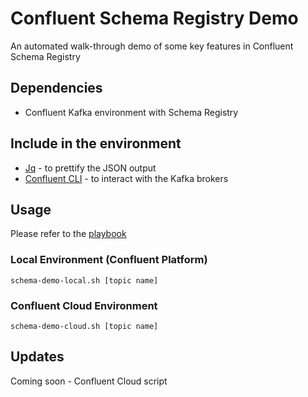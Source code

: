 # Confluent Schema Registry Demo
An automated walk-through demo of some key features in Confluent Schema Registry

## Dependencies
- Confluent Kafka environment with Schema Registry

## Include in the environment
- [Jq](https://stedolan.github.io/jq/) - to prettify the JSON output
- [Confluent CLI](https://docs.confluent.io/current/cli/installing.html) - to interact with the Kafka brokers

## Usage
Please refer to the [playbook](playbook.md)
### Local Environment (Confluent Platform)
`schema-demo-local.sh [topic name]`
### Confluent Cloud Environment
`schema-demo-cloud.sh [topic name]`

## Updates
Coming soon - Confluent Cloud script